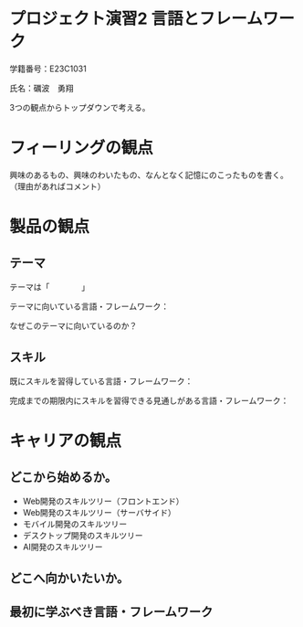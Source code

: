 # プロジェクト演習2 言語とフレームワーク
学籍番号：E23C1031　　　　　

氏名：礪波　勇翔

3つの観点からトップダウンで考える。

# フィーリングの観点

興味のあるもの、興味のわいたもの、なんとなく記憶にのこったものを書く。
（理由があればコメント）



# 製品の観点

## テーマ

テーマは「　　　　」

テーマに向いている言語・フレームワーク：

なぜこのテーマに向いているのか？


## スキル

既にスキルを習得している言語・フレームワーク：

完成までの期限内にスキルを習得できる見通しがある言語・フレームワーク：



# キャリアの観点

## どこから始めるか。

- Web開発のスキルツリー（フロントエンド）
- Web開発のスキルツリー（サーバサイド）
- モバイル開発のスキルツリー
- デスクトップ開発のスキルツリー
- AI開発のスキルツリー


## どこへ向かいたいか。



## 最初に学ぶべき言語・フレームワーク

